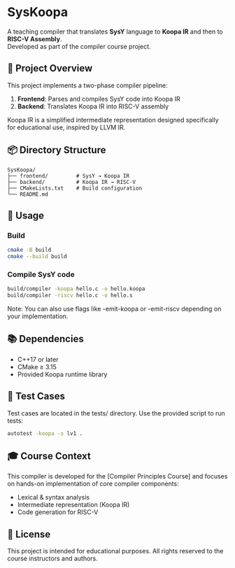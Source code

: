 # SysKoopa

A teaching compiler that translates **SysY** language to **Koopa IR** and then to **RISC-V Assembly**.  
Developed as part of the compiler course project.

## 🧠 Project Overview

This project implements a two-phase compiler pipeline:

1. **Frontend**: Parses and compiles SysY code into Koopa IR  
2. **Backend**: Translates Koopa IR into RISC-V assembly

Koopa IR is a simplified intermediate representation designed specifically for educational use, inspired by LLVM IR.

## 📦 Directory Structure
```
SysKoopa/
├── frontend/         # SysY → Koopa IR
├── backend/          # Koopa IR → RISC-V
├── CMakeLists.txt    # Build configuration
└── README.md
```
## 🚀 Usage

### Build

```bash
cmake -B build
cmake --build build
```
### Compile SysY code
```bash
build/compiler -koopa hello.c -o hello.koopa
build/compiler -riscv hello.c -o hello.s
```
Note: You can also use flags like -emit-koopa or -emit-riscv depending on your implementation.

## 📚 Dependencies
 - C++17 or later
 - CMake ≥ 3.15
 - Provided Koopa runtime library

## 🧪 Test Cases

Test cases are located in the tests/ directory. Use the provided script to run tests:
```bash
autotest -koopa -s lv1 .
```
## 🎓 Course Context

This compiler is developed for the [Compiler Principles Course] and focuses on hands-on implementation of core compiler components:
 - Lexical & syntax analysis
 - Intermediate representation (Koopa IR)
 - Code generation for RISC-V

## 📖 License

This project is intended for educational purposes. All rights reserved to the course instructors and authors.
